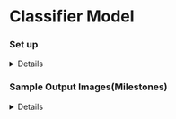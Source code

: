 # Classifier Model


<summary> 

### Set up
<details>
Here's how you set up this project : 

### Auto
1. Clone this repo (gist should be out soon) 
2. On *Windows* open up command prompt and type the following (from your project directory) 
3. Type the following `cntk.exe configFile=ModelClass.cntk makeMode=false` 
4. If you want to do it manually ,ensure you have the `.cntk` file and the Test and Training Data 

## Note: 
That a Folder *ModelOut* will be created during the training session 
  
</details>
</summary>

<summary> 

### Sample Output Images(Milestones)
<details> 

1. Your model will not correctly evaluate 1 out of 9 of the datasets : 
![Error][error] 

[error]:milestones/error.png
</details>
</summary>